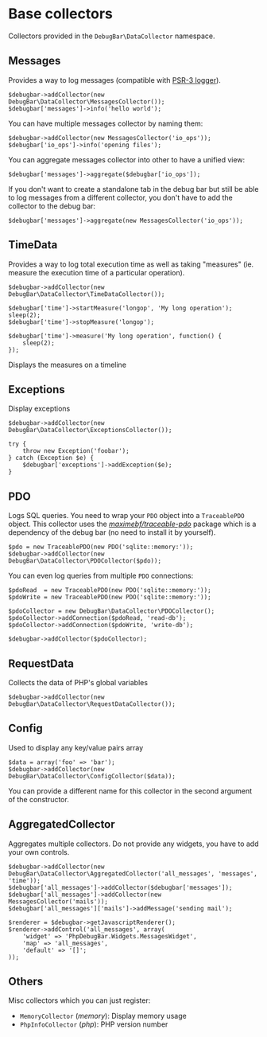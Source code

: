 
# Base collectors

Collectors provided in the `DebugBar\DataCollector` namespace.

## Messages

Provides a way to log messages (compatible with [PSR-3 logger](https://github.com/php-fig/fig-standards/blob/master/accepted/PSR-3-logger-interface.md)).

    $debugbar->addCollector(new DebugBar\DataCollector\MessagesCollector());
    $debugbar['messages']->info('hello world');

You can have multiple messages collector by naming them:

    $debugbar->addCollector(new MessagesCollector('io_ops'));
    $debugbar['io_ops']->info('opening files');

You can aggregate messages collector into other to have a unified view:

    $debugbar['messages']->aggregate($debugbar['io_ops']);

If you don't want to create a standalone tab in the debug bar but still be able
to log messages from a different collector, you don't have to add the collector
to the debug bar:

    $debugbar['messages']->aggregate(new MessagesCollector('io_ops'));

## TimeData

Provides a way to log total execution time as well as taking "measures" (ie. measure the execution time of a particular operation).

    $debugbar->addCollector(new DebugBar\DataCollector\TimeDataCollector());
    
    $debugbar['time']->startMeasure('longop', 'My long operation');
    sleep(2);
    $debugbar['time']->stopMeasure('longop');

    $debugbar['time']->measure('My long operation', function() {
        sleep(2);
    });

Displays the measures on a timeline

## Exceptions

Display exceptions

    $debugbar->addCollector(new DebugBar\DataCollector\ExceptionsCollector());

    try {
        throw new Exception('foobar');
    } catch (Exception $e) {
        $debugbar['exceptions']->addException($e);
    }

## PDO

Logs SQL queries. You need to wrap your `PDO` object into a `TraceablePDO` object.
This collector uses the [*maximebf/traceable-pdo*](http://packagist.org/maximebf/traceable-pdo)
package which is a dependency of the debug bar (no need to install it by yourself).

    $pdo = new TraceablePDO(new PDO('sqlite::memory:'));
    $debugbar->addCollector(new DebugBar\DataCollector\PDOCollector($pdo));

You can even log queries from multiple `PDO` connections:

    $pdoRead  = new TraceablePDO(new PDO('sqlite::memory:'));
    $pdoWrite = new TraceablePDO(new PDO('sqlite::memory:'));

    $pdoCollector = new DebugBar\DataCollector\PDOCollector();
    $pdoCollector->addConnection($pdoRead, 'read-db');
    $pdoCollector->addConnection($pdoWrite, 'write-db');

    $debugbar->addCollector($pdoCollector);

## RequestData

Collects the data of PHP's global variables

    $debugbar->addCollector(new DebugBar\DataCollector\RequestDataCollector());

## Config

Used to display any key/value pairs array

    $data = array('foo' => 'bar');
    $debugbar->addCollector(new DebugBar\DataCollector\ConfigCollector($data));

You can provide a different name for this collector in the second argument of the constructor.

## AggregatedCollector

Aggregates multiple collectors. Do not provide any widgets, you have to add your own controls.

    $debugbar->addCollector(new DebugBar\DataCollector\AggregatedCollector('all_messages', 'messages', 'time'));
    $debugbar['all_messages']->addCollector($debugbar['messages']);
    $debugbar['all_messages']->addCollector(new MessagesCollector('mails'));
    $debugbar['all_messages']['mails']->addMessage('sending mail');

    $renderer = $debugbar->getJavascriptRenderer();
    $renderer->addControl('all_messages', array(
        'widget' => 'PhpDebugBar.Widgets.MessagesWidget',
        'map' => 'all_messages',
        'default' => '[]';
    ));

## Others

Misc collectors which you can just register:

 - `MemoryCollector` (*memory*): Display memory usage
 - `PhpInfoCollector` (*php*): PHP version number
